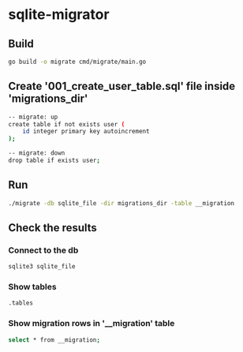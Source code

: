 # sqlite-migrator

## Build

```bash
go build -o migrate cmd/migrate/main.go
```

## Create '001_create_user_table.sql' file inside 'migrations_dir'

```bash
-- migrate: up
create table if not exists user (
    id integer primary key autoincrement
);

-- migrate: down
drop table if exists user;
```

## Run

```bash
./migrate -db sqlite_file -dir migrations_dir -table __migration
```

## Check the results

### Connect to the db

```bash
sqlite3 sqlite_file
```

### Show tables

```bash
.tables
```

### Show migration rows in '\_\_migration' table

```bash
select * from __migration;
```
